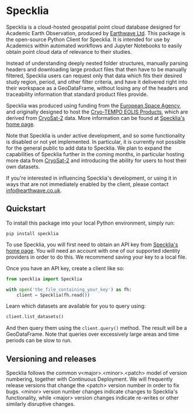 # Specklia

Specklia is a cloud-hosted geospatial point cloud database designed for Academic Earth Observation, produced by [Earthwave Ltd](https://earthwave.co.uk/). This package is the open-source Python Client for Specklia. It is intended for use by Academics within automated workflows and Jupyter Notebooks to easily obtain point cloud data of relevance to their studies.

Instead of understanding deeply nested folder structures, manually parsing headers and downloading large product files that then have to be manually filtered, Specklia users can request only that data which fits their desired study region, period, and other filter criteria, and have it delivered right into their workspace as a GeoDataFrame, without losing any of the headers and traceability information that standard product files provide.

Specklia was produced using funding from the [European Space Agency](https://www.esa.int/), and originally designed to host the [Cryo-TEMPO EOLIS Products](https://cryotempo-eolis.org/), which are derived from [CryoSat-2](https://www.esa.int/Applications/Observing_the_Earth/FutureEO/CryoSat) data. More information can be found at [Specklia's home page](https://specklia.earthwave.co.uk/).

Note that Specklia is under active development, and so some functionality is disabled or not yet implemented. In particular,
it is currently not possible for the general public to add data to Specklia. We plan to expand the capabilities of Specklia further in the coming months, in particular hosting more data from [CryoSat-2](https://www.esa.int/Applications/Observing_the_Earth/FutureEO/CryoSat) and introducing the ability for users to host their own datasets.

If you're interested in influencing Specklia's development, or using it in ways that are not immediately enabled by the client, please contact [info@earthwave.co.uk](mailto:info@earthwave.co.uk).


## Quickstart

To install this package into your local Python environment, simply run:

```
pip install specklia
```

To use Specklia, you will first need to obtain an API key from [Specklia's home page](https://specklia.earthwave.co.uk/).
You will need an account with one of our supported identity providers in order to do this. We recommend saving your key to a local file.

Once you have an API key, create a client like so:

```python
from specklia import Specklia

with open('the_file_containing_your_key') as fh:
    client = Specklia(fh.read())
```

Learn which datasets are available for you to query using:

```python
client.list_datasets()
```

And then query them using the `client.query()` method. The result will be a GeoDataFrame. Note that queries over excessively large areas and time periods can be slow to run.


## Versioning and releases
Specklia follows the common v\<major\>.\<minor\>.\<patch\> model of version numbering, together with Continuous Deployment.
We will frequently release versions that change the \<patch\> version number in order to fix bugs. \<minor\> version number changes indicate changes to Specklia's functionality, while \<major\> version changes indicate re-writes or other similarly disruptive changes.
